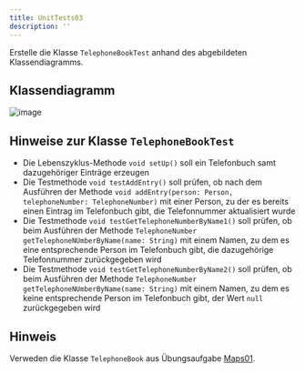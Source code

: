 ```yaml
---
title: UnitTests03
description: ''
---
```


Erstelle die Klasse `TelephoneBookTest` anhand des abgebildeten Klassendiagramms.

## Klassendiagramm
![image](https://user-images.githubusercontent.com/47243617/235099079-776af4b1-8541-49c2-8d8f-783ab884f472.png)

## Hinweise zur Klasse `TelephoneBookTest`
- Die Lebenszyklus-Methode `void setUp()` soll ein Telefonbuch samt dazugehöriger Einträge erzeugen
- Die Testmethode `void testAddEntry()` soll prüfen, ob nach dem Ausführen der Methode `void addEntry(person: Person, telephoneNumber: TelephoneNumber)` mit einer Person, zu der es bereits einen Eintrag im Telefonbuch gibt, die Telefonnummer aktualisiert wurde
- Die Testmethode `void testGetTelephoneNumberByName1()` soll prüfen, ob beim Ausführen der Methode `TelephoneNumber getTelephoneNUmberByName(name: String)` mit einem Namen, zu dem es eine entsprechende Person im Telefonbuch gibt, die dazugehörige Telefonnummer zurückgegeben wird 
- Die Testmethode `void testGetTelephoneNumberByName2()` soll prüfen, ob beim Ausführen der Methode `TelephoneNumber getTelephoneNUmberByName(name: String)` mit einem Namen, zu dem es keine entsprechende Person im Telefonbuch gibt, der Wert `null` zurückgegeben wird 

## Hinweis
Verweden die Klasse `TelephoneBook` aus Übungsaufgabe [Maps01](../maps/maps01.md).

